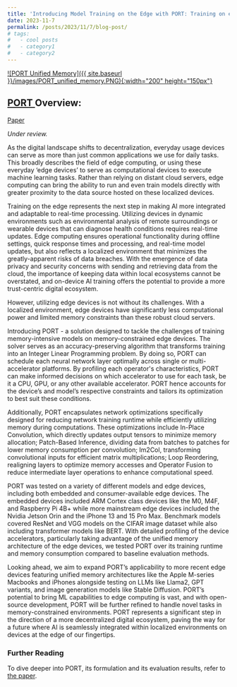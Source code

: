 ```yaml
---
title: 'Introducing Model Training on the Edge with PORT: Training on edge devices with unified-memory.'
date: 2023-11-7
permalink: /posts/2023/11/7/blog-post/
# tags:
#   - cool posts
#   - category1
#   - category2
---
```


<a href="https://arnavsinghvi11.github.io/files/PORT_paper.pdf">
  ![PORT Unified Memory]({{ site.baseurl }}/images/PORT_unified_memory.PNG){:width="200" height="150px"}
</a>

## <a href="https://arnavsinghvi11.github.io/files/PORT_paper.pdf"> PORT </a> Overview:
[Paper](https://arnavsinghvi11.github.io/files/PORT_paper.pdf) 

*Under review.* 

As the digital landscape shifts to decentralization, everyday usage devices can serve as more than just common applications we use for daily tasks. This broadly describes the field of edge computing, or using these everyday ‘edge devices’ to serve as computational devices to execute machine learning tasks. Rather than relying on distant cloud servers, edge computing can bring the ability to run and even train models directly with greater proximity to the data source hosted on these localized devices. 

Training on the edge represents the next step in making AI more integrated and adaptable to real-time processing. Utilizing devices in dynamic environments such as environmental analysis of remote surroundings or wearable devices that can diagnose health conditions requires real-time updates. Edge computing ensures operational functionality during offline settings, quick response times and processing, and real-time model updates, but also reflects a localized environment that minimizes the greatly-apparent risks of data breaches. With the emergence of data privacy and security concerns with sending and retrieving data from the cloud, the importance of keeping data within local ecosystems cannot be overstated, and on-device AI training offers the potential to provide a more trust-centric digital ecosystem. 

However, utilizing edge devices is not without its challenges. With a localized environment, edge devices have significantly less computational power and limited memory constraints than these robust cloud servers. 

Introducing PORT - a solution designed to tackle the challenges of training memory-intensive models on memory-constrained edge devices. The solver serves as an accuracy-preserving algorithm that transforms training into an Integer Linear Programming problem. By doing so, PORT can schedule each neural network layer optimally across single or multi-accelerator platforms. By profiling each operator's characteristics, PORT can make informed decisions on which accelerator to use for each task, be it a CPU, GPU, or any other available accelerator. PORT hence accounts for the device’s and model’s respective constraints and tailors its optimization to best suit these conditions. 

Additionally, PORT encapsulates network optimizations specifically designed for reducing network training runtime while efficiently utilizing memory during computations. These optimizations include In-Place Convolution, which directly updates output tensors to minimize memory allocation; Patch-Based Inference, dividing data from batches to patches for lower memory consumption per convolution; Im2Col, transforming convolutional inputs for efficient matrix multiplications; Loop Reordering, realigning layers to optimize memory accesses and Operator Fusion to reduce intermediate layer operations to enhance computational speed.

PORT was tested on a variety of different models and edge devices, including both embedded and consumer-available edge devices. The embedded devices included ARM Cortex class devices like the M0, M4F, and Raspberry Pi 4B+ while more mainstream edge devices included the Nvidia Jetson Orin and the iPhone 13 and 15 Pro Max. Benchmark models covered ResNet and VGG models on the CIFAR image dataset while also including transformer models like BERT. With detailed profiling of the device accelerators, particularly taking advantage of the unified memory architecture of the edge devices, we tested PORT over its training runtime and memory consumption compared to baseline evaluation methods. 

Looking ahead, we aim to expand PORT’s applicability to more recent edge devices featuring unified memory architectures like the Apple M-series Macbooks and iPhones alongside testing on LLMs like Llama2, GPT variants, and image generation models like Stable Diffusion. PORT’s potential to bring ML capabilities to edge computing is vast, and with open-source development, PORT will be further refined to handle novel tasks in memory-constrained environments. PORT represents a significant step in the direction of a more decentralized digital ecosystem, paving the way for a future where AI is seamlessly integrated within localized environments on devices at the edge of our fingertips. 

### Further Reading
To dive deeper into PORT, its formulation and its evaluation results, refer to [the paper](https://arnavsinghvi11.github.io/files/PORT_paper.pdf).